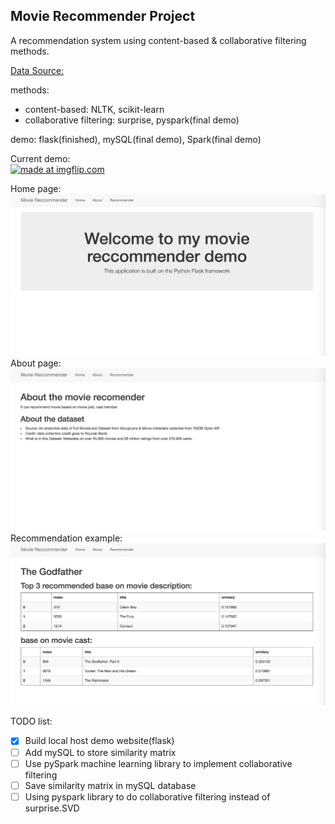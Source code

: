 ## Movie Recommender Project  
A  recommendation system using content-based & collaborative filtering methods.  

[Data Source:](https://www.kaggle.com/rounakbanik/the-movies-dataset/data)

methods: 
* content-based: NLTK, scikit-learn
* collaborative filtering: surprise, pyspark(final demo)

demo: flask(finished), mySQL(final demo), Spark(final demo)

Current demo:  
<a href="https://imgflip.com/gif/29c5az"><img src="https://i.imgflip.com/29c5az.gif" title="made at imgflip.com"/></a>  
  
Home page:  
![home page](output/HomePage.png)  
About page:  
![about](output/about.png)  
Recommendation example:  
![example](output/example.png)


TODO list:   
* [x] Build local host demo website(flask)  
* [ ] Add mySQL to store similarity matrix 
* [ ] Use pySpark machine learning library to implement collaborative filtering  
* [ ] Save similarity matrix in mySQL database  
* [ ] Using pyspark library to do collaborative filtering instead of surprise.SVD
